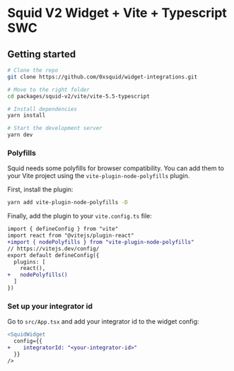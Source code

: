 # Squid V2 Widget + Vite + Typescript SWC

## Getting started

```bash
# Clone the repo
git clone https://github.com/0xsquid/widget-integrations.git

# Move to the right folder
cd packages/squid-v2/vite/vite-5.5-typescript

# Install dependencies
yarn install

# Start the development server
yarn dev
```

### Polyfills

Squid needs some polyfills for browser compatibility.
You can add them to your Vite project using the `vite-plugin-node-polyfills` plugin.

First, install the plugin:

```bash
yarn add vite-plugin-node-polyfills -D
```

Finally, add the plugin to your `vite.config.ts` file:

```diff
import { defineConfig } from "vite"
import react from "@vitejs/plugin-react"
+import { nodePolyfills } from "vite-plugin-node-polyfills"
// https://vitejs.dev/config/
export default defineConfig({
  plugins: [
    react(),
+   nodePolyfills()
  ]
})
```

### Set up your integrator id

Go to `src/App.tsx` and add your integrator id to the widget config:

```diff
<SquidWidget
  config={{
+    integratorId: "<your-integrator-id>"
  }}
/>
```
